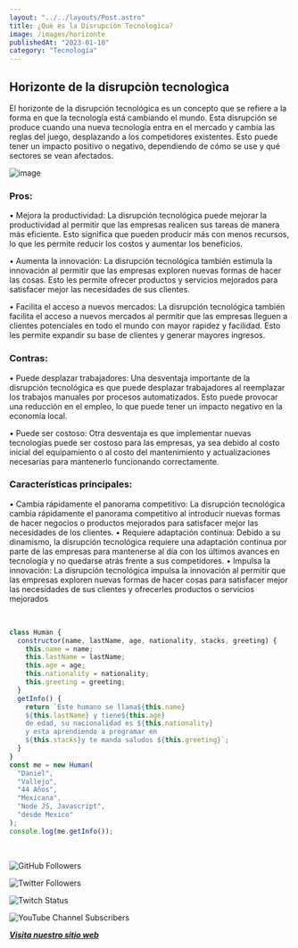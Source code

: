 ```yaml
---
layout: "../../layouts/Post.astro"
title: ¿Què es la Disrupciòn Tecnologìca?
image: /images/horizonte
publishedAt: "2023-01-10"
category: "Tecnología"
---
```


## Horizonte de la disrupciòn tecnologìca

El horizonte de la disrupción tecnológica es un concepto que se refiere a la forma en que la tecnología está cambiando el mundo. Esta disrupción se produce cuando una nueva tecnología entra en el mercado y cambia las reglas del juego, desplazando a los competidores existentes. Esto puede tener un impacto positivo o negativo, dependiendo de cómo se use y qué sectores se vean afectados.

![image](https://c4.wallpaperflare.com/wallpaper/548/855/739/technics-star-space-light-wallpaper-preview.jpg)

### Pros:

• Mejora la productividad: La disrupción tecnológica puede mejorar la productividad al permitir que las empresas realicen sus tareas de manera más eficiente. Esto significa que pueden producir más con menos recursos, lo que les permite reducir los costos y aumentar los beneficios.

• Aumenta la innovación: La disrupción tecnológica también estimula la innovación al permitir que las empresas exploren nuevas formas de hacer las cosas. Esto les permite ofrecer productos y servicios mejorados para satisfacer mejor las necesidades de sus clientes.

• Facilita el acceso a nuevos mercados: La disrupción tecnológica también facilita el acceso a nuevos mercados al permitir que las empresas lleguen a clientes potenciales en todo el mundo con mayor rapidez y facilidad. Esto les permite expandir su base de clientes y generar mayores ingresos.

### Contras:

• Puede desplazar trabajadores: Una desventaja importante de la disrupción tecnológica es que puede desplazar trabajadores al reemplazar los trabajos manuales por procesos automatizados. Esto puede provocar una reducción en el empleo, lo que puede tener un impacto negativo en la economía local.

• Puede ser costoso: Otra desventaja es que implementar nuevas tecnologías puede ser costoso para las empresas, ya sea debido al costo inicial del equipamiento o al costo del mantenimiento y actualizaciones necesarias para mantenerlo funcionando correctamente.

### Características principales:

• Cambia rápidamente el panorama competitivo: La disrupción tecnológica cambia rápidamente el panorama competitivo al introducir nuevas formas de hacer negocios o productos mejorados para satisfacer mejor las necesidades de los clientes.
• Requiere adaptación continua: Debido a su dinamismo, la disrupción tecnológica requiere una adaptación continua por parte de las empresas para mantenerse al día con los últimos avances en tecnología y no quedarse atrás frente a sus competidores.
• Impulsa la innovación: La disrupción tecnológica impulsa la innovación al permitir que las empresas exploren nuevas formas de hacer cosas para satisfacer mejor las necesidades de sus clientes y ofrecerles productos o servicios mejorados

<br/>

```js
class Human {
  constructor(name, lastName, age, nationality, stacks, greeting) {
    this.name = name;
    this.lastName = lastName;
    this.age = age;
    this.nationality = nationality;
    this.greeting = greeting;
  }
  getInfo() {
    return `Este humano se llama${this.name}
    ${this.lastName} y tiene${this.age}
    de edad, su nacionalidad es ${this.nationality}
    y esta aprendiendo a programar en 
    ${this.stacks}y te manda saludos ${this.greeting}`;
  }
}
const me = new Human(
  "Daniel",
  "Vallejo",
  "44 Años",
  "Mexicana",
  "Node JS, Javascript",
  "desde Mexico"
);
console.log(me.getInfo());
```

<br/>

![GitHub Followers](https://img.shields.io/github/followers/DanyVeneno?style=social)

![Twitter Followers](https://img.shields.io/twitter/follow/venenodigital?style=social)

![Twitch Status](https://img.shields.io/twitch/status/yehiibhii?style=social)

![YouTube Channel Subscribers](https://img.shields.io/youtube/channel/subscribers/UC8UhdMAKJX56O2PY8kzBIlw?style=social)

[**_Visita nuestro sitio web_**](https://juanitovenenoestudio.netlify.app/)
